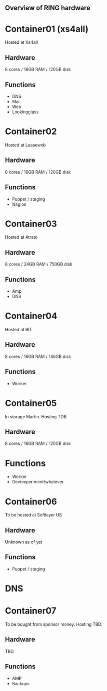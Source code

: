 Overview of RING hardware 
-------------------------

# Container01 (xs4all)

Hosted at Xs4all

## Hardware

8 cores / 16GB RAM / 120GB disk

## Functions

* DNS
* Mail
* Web
* Lookingglass

# Container02

Hosted at Leaseweb

## Hardware

8 cores / 16GB RAM / 120GB disk

## Functions

* Puppet / staging
* Nagios

# Container03

Hosted at Atrato

## Hardware

8 cores / 24GB RAM / 750GB disk

## Functions

* Amp
* DNS

# Container04

Hosted at BIT

## Hardware

8 cores / 16GB RAM / 146GB disk

## Functions

* Worker

# Container05

In storage Martin. Hosting TDB.

## Hardware

8 cores / 16GB RAM / 120GB disk 

# Functions

* Worker
* Dev/experiment/whatever

# Container06

To be hosted at Softlayer US

## Hardware

Unknown as of yet

## Functions

* Puppet / staging
# DNS

# Container07

To be bought from sponsor money. Hosting TBD.

## Hardware

TBD.

## Functions

* AMP
* Backups

